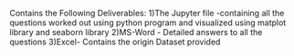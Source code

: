 Contains   the Following Deliverables:
1)The Jupyter file -containing all the questions worked out using python program and visualized using matplot library and seaborn library 
2)MS-Word - Detailed answers to all the questions 
3)Excel- Contains the origin Dataset provided
